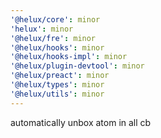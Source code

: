 ```yaml
---
'@helux/core': minor
'helux': minor
'@helux/fre': minor
'@helux/hooks': minor
'@helux/hooks-impl': minor
'@helux/plugin-devtool': minor
'@helux/preact': minor
'@helux/types': minor
'@helux/utils': minor
---
```


automatically unbox atom in all cb
